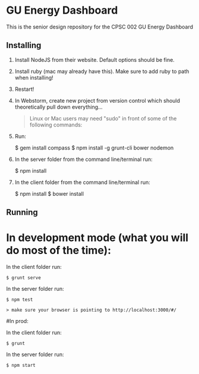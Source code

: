 # GU Energy Dashboard

This is the senior design repository for the CPSC 002 GU Energy Dashboard

## Installing

1) Install NodeJS from their website.  Default options should be fine.

2) Install ruby (mac may already have this).  Make sure to add ruby to path when installing!

3)  Restart!

4) In Webstorm, create new project from version control which should theoretically pull down everything...

    > Linux or Mac users may need "sudo" in front of some of the following commands:

5) Run:

    $ gem install compass
    $ npm install -g grunt-cli bower nodemon

6) In the server folder from the command line/terminal run:

    $ npm install

7) In the client folder from the command line/terminal run:

    $ npm install
    $ bower install


## Running

# In development mode (what you will do most of the time):

In the client folder run:

    $ grunt serve

In the server folder run:

    $ npm test

    > make sure your browser is pointing to http://localhost:3000/#/

#In prod:

In the client folder run:

    $ grunt

In the server folder run:

    $ npm start